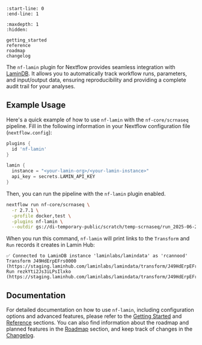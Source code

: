 ```{include} ../README.md
:start-line: 0
:end-line: 1
```

```{toctree}
:maxdepth: 1
:hidden:

getting_started
reference
roadmap
changelog
```

The `nf-lamin` plugin for Nextflow provides seamless integration with [LaminDB](https://github.com/laminlabs/lamindb). It allows you to automatically track workflow runs, parameters, and input/output data, ensuring reproducibility and providing a complete audit trail for your analyses.

## Example Usage

Here's a quick example of how to use `nf-lamin` with the `nf-core/scrnaseq` pipeline. Fill in the following information in your Nextflow configuration file (`nextflow.config`):

```groovy
plugins {
  id 'nf-lamin'
}

lamin {
  instance = "<your-lamin-org>/<your-lamin-instance>"
  api_key = secrets.LAMIN_API_KEY
}
```

Then, you can run the pipeline with the `nf-lamin` plugin enabled.

```bash
nextflow run nf-core/scrnaseq \
  -r 2.7.1 \
  -profile docker,test \
  -plugins nf-lamin \
  --outdir gs://di-temporary-public/scratch/temp-scrnaseq/run_2025-06-23
```

When you run this command, `nf-lamin` will print links to the `Transform` and `Run` records it creates in Lamin Hub:

```
✅ Connected to LaminDB instance 'laminlabs/lamindata' as 'rcannood'
Transform J49HdErpEFrs0000 (https://staging.laminhub.com/laminlabs/lamindata/transform/J49HdErpEFrs0000)
Run rezkYti2Js3iLPsIlxko (https://staging.laminhub.com/laminlabs/lamindata/transform/J49HdErpEFrs0000/rezkYti2Js3iLPsIlxko)
```

## Documentation

For detailed documentation on how to use `nf-lamin`, including configuration options and advanced features, please refer to the [Getting Started](getting_started.md) and [Reference](reference.md) sections. You can also find information about the roadmap and planned features in the [Roadmap](roadmap.md) section, and keep track of changes in the [Changelog](changelog.md).

